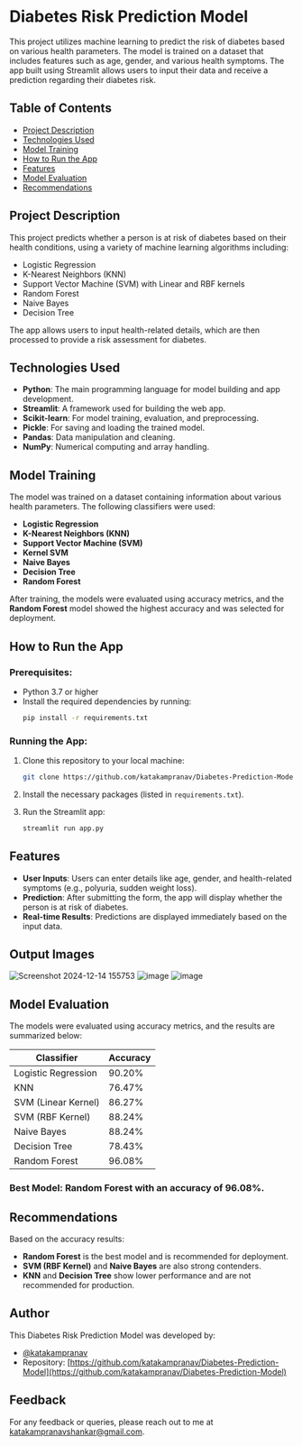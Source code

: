 # Diabetes Risk Prediction Model

This project utilizes machine learning to predict the risk of diabetes based on various health parameters. The model is trained on a dataset that includes features such as age, gender, and various health symptoms. The app built using Streamlit allows users to input their data and receive a prediction regarding their diabetes risk.

## Table of Contents
- [Project Description](#project-description)
- [Technologies Used](#technologies-used)
- [Model Training](#model-training)
- [How to Run the App](#how-to-run-the-app)
- [Features](#features)
- [Model Evaluation](#model-evaluation)
- [Recommendations](#recommendations)

## Project Description
This project predicts whether a person is at risk of diabetes based on their health conditions, using a variety of machine learning algorithms including:
- Logistic Regression
- K-Nearest Neighbors (KNN)
- Support Vector Machine (SVM) with Linear and RBF kernels
- Random Forest
- Naive Bayes
- Decision Tree

The app allows users to input health-related details, which are then processed to provide a risk assessment for diabetes.

## Technologies Used
- **Python**: The main programming language for model building and app development.
- **Streamlit**: A framework used for building the web app.
- **Scikit-learn**: For model training, evaluation, and preprocessing.
- **Pickle**: For saving and loading the trained model.
- **Pandas**: Data manipulation and cleaning.
- **NumPy**: Numerical computing and array handling.

## Model Training
The model was trained on a dataset containing information about various health parameters. The following classifiers were used:

- **Logistic Regression**
- **K-Nearest Neighbors (KNN)**
- **Support Vector Machine (SVM)**
- **Kernel SVM**
- **Naive Bayes**
- **Decision Tree**
- **Random Forest**

After training, the models were evaluated using accuracy metrics, and the **Random Forest** model showed the highest accuracy and was selected for deployment.

## How to Run the App

### Prerequisites:
- Python 3.7 or higher
- Install the required dependencies by running:
  ```bash
  pip install -r requirements.txt
  ```

### Running the App:
1. Clone this repository to your local machine:
   ```bash
   git clone https://github.com/katakampranav/Diabetes-Prediction-Model.git
   ```

2. Install the necessary packages (listed in `requirements.txt`).

3. Run the Streamlit app:
   ```bash
   streamlit run app.py
   ```

## Features
- **User Inputs**: Users can enter details like age, gender, and health-related symptoms (e.g., polyuria, sudden weight loss).
- **Prediction**: After submitting the form, the app will display whether the person is at risk of diabetes.
- **Real-time Results**: Predictions are displayed immediately based on the input data.

## Output Images
![Screenshot 2024-12-14 155753](https://github.com/user-attachments/assets/dbc03ca5-2563-41a4-ad39-ab04a56a4884)
![image](https://github.com/user-attachments/assets/28430da6-7c46-4956-892d-4f521ac5ac9f)
![image](https://github.com/user-attachments/assets/0c3ede38-3265-4181-9343-1c71196f31ae)

## Model Evaluation
The models were evaluated using accuracy metrics, and the results are summarized below:

| Classifier             | Accuracy   |
|------------------------|------------|
| Logistic Regression     | 90.20%     |
| KNN                    | 76.47%     |
| SVM (Linear Kernel)     | 86.27%     |
| SVM (RBF Kernel)        | 88.24%     |
| Naive Bayes            | 88.24%     |
| Decision Tree          | 78.43%     |
| Random Forest          | 96.08%     |

### Best Model: **Random Forest** with an accuracy of **96.08%**.

## Recommendations
Based on the accuracy results:
- **Random Forest** is the best model and is recommended for deployment.
- **SVM (RBF Kernel)** and **Naive Bayes** are also strong contenders.
- **KNN** and **Decision Tree** show lower performance and are not recommended for production.

## Author

This Diabetes Risk Prediction Model was developed by:
- [@katakampranav](https://github.com/katakampranav)
- Repository: [https://github.com/katakampranav/Diabetes-Prediction-Model](https://github.com/katakampranav/Diabetes-Prediction-Model)

## Feedback

For any feedback or queries, please reach out to me at katakampranavshankar@gmail.com.
